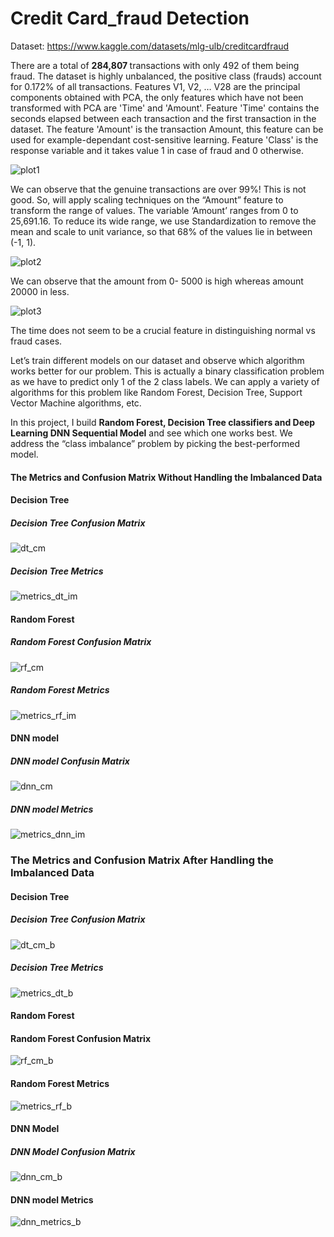 # Credit Card_fraud Detection

Dataset: https://www.kaggle.com/datasets/mlg-ulb/creditcardfraud

There are a total of <b> 284,807 </b> transactions with only 492 of them being fraud.
The dataset is highly unbalanced, the positive class (frauds) account for 0.172% of all transactions. Features V1, V2, … V28 are the principal components obtained with PCA, the only features which have not been transformed with PCA are 'Time' and 'Amount'. Feature 'Time' contains the seconds elapsed between each transaction and the first transaction in the dataset. The feature 'Amount' is the transaction Amount, this feature can be used for example-dependant cost-sensitive learning. Feature 'Class' is the response variable and it takes value 1 in case of fraud and 0 otherwise.



![plot1](https://user-images.githubusercontent.com/67755812/210863918-297f81cb-b73a-4727-a01d-c3073beda967.png)

We can observe that the genuine transactions are over 99%! This is not good.
So, will apply scaling techniques on the “Amount” feature to transform the range of values.
The variable ‘Amount’ ranges from 0 to 25,691.16. To reduce its wide range, we use Standardization to remove the mean and scale to unit variance, so that 68% of the values lie in between (-1, 1).



![plot2](https://user-images.githubusercontent.com/67755812/210863983-6474501d-a311-491d-8129-0c1388dc54ff.png)

We can observe that the amount from 0- 5000 is high whereas amount 20000 in less.



![plot3](https://user-images.githubusercontent.com/67755812/210864017-43a57149-2db3-4688-8b7a-3b6e4cc1516c.png)

The time does not seem to be a crucial feature in distinguishing normal vs fraud cases.



Let’s train different models on our dataset and observe which algorithm works better for our problem. This is actually a binary classification problem as we have to predict only 1 of the 2 class labels. We can apply a variety of algorithms for this problem like Random Forest, Decision Tree, Support Vector Machine algorithms, etc.

In this project, I build <b>Random Forest, Decision Tree classifiers and Deep Learning DNN Sequential Model</b> and see which one works best. We address the “class imbalance” problem by picking the best-performed model.


#### The Metrics and Confusion Matrix Without Handling the Imbalanced Data

#### Decision Tree


##### Decision Tree Confusion Matrix

![dt_cm](https://user-images.githubusercontent.com/67755812/210864089-369481f4-fee5-47f7-a4f7-0af18daf15ab.png)


##### Decision Tree Metrics
![metrics_dt_im](https://user-images.githubusercontent.com/67755812/210864154-c19d5d54-5d4e-480e-9d19-5da272c60c99.png)


#### Random Forest


##### Random Forest Confusion Matrix

![rf_cm](https://user-images.githubusercontent.com/67755812/210864480-aea59212-b6f7-4ccc-a4e4-7221e8ae961e.png)


##### Random Forest Metrics

![metrics_rf_im](https://user-images.githubusercontent.com/67755812/210864580-c8d4e159-a24c-45c9-ab81-70ecb5e0a846.png)


#### DNN model


##### DNN model Confusin Matrix

![dnn_cm](https://user-images.githubusercontent.com/67755812/210864604-c8b01ed7-fced-43ad-84f3-061789fc6a55.png)


##### DNN model Metrics

![metrics_dnn_im](https://user-images.githubusercontent.com/67755812/210864644-f08fcfa4-1cb6-439c-8ede-adefc5f6fe81.png)



### The Metrics and Confusion Matrix After Handling the Imbalanced Data

#### Decision Tree

##### Decision Tree Confusion Matrix

![dt_cm_b](https://user-images.githubusercontent.com/67755812/210864772-88f4851f-73c7-41b0-b343-aba75b05c3ca.png)


##### Decision Tree Metrics

![metrics_dt_b](https://user-images.githubusercontent.com/67755812/210864792-6bb61b57-3984-4b06-afd3-7242bec0b93d.png)

#### Random Forest


#### Random Forest Confusion Matrix

![rf_cm_b](https://user-images.githubusercontent.com/67755812/210864865-b388f54e-ad62-4615-91f9-16bec3ee79f3.png)


#### Random Forest Metrics

![metrics_rf_b](https://user-images.githubusercontent.com/67755812/210864909-695f0e2d-1359-43ee-86ee-f9aec684f8e0.png)


#### DNN Model


##### DNN Model Confusion Matrix

![dnn_cm_b](https://user-images.githubusercontent.com/67755812/210864681-591ea401-697f-4c25-8b31-c378b0025b0a.png)


#### DNN model Metrics

![dnn_metrics_b](https://user-images.githubusercontent.com/67755812/210864933-125a97bd-135d-48d9-9a5b-55498b1c762e.png)




